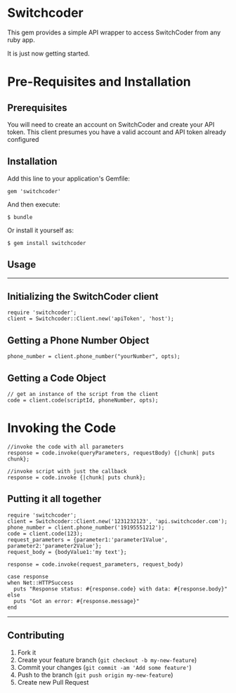 # Switchcoder

This gem provides a simple API wrapper to access SwitchCoder from any ruby app.

It is just now getting started.

# Pre-Requisites and Installation

## Prerequisites

You will need to create an account on SwitchCoder and create your API token. This client presumes you have a valid account and API token already configured

## Installation

Add this line to your application's Gemfile:

    gem 'switchcoder'

And then execute:

    $ bundle

Or install it yourself as:

    $ gem install switchcoder

## Usage

---

## Initializing the SwitchCoder client

    require 'switchcoder';
    client = Switchcoder::Client.new('apiToken', 'host');

## Getting a Phone Number Object

    phone_number = client.phone_number("yourNumber", opts);


## Getting a Code Object  

    // get an instance of the script from the client
    code = client.code(scriptId, phoneNumber, opts);

# Invoking the Code

    //invoke the code with all parameters
    response = code.invoke(queryParameters, requestBody) {|chunk| puts chunk};

    //invoke script with just the callback
    response = code.invoke {|chunk| puts chunk};

## Putting it all together

    require 'switchcoder';
    client = Switchcoder::Client.new('1231232123', 'api.switchcoder.com');
    phone_number = client.phone_number('19195551212');
    code = client.code(123);
    request_parameters = {parameter1:'parameter1Value', parameter2:'parameter2Value'};
    request_body = {bodyValue1:'my text'};

    response = code.invoke(request_parameters, request_body)

    case response
    when Net::HTTPSuccess
      puts "Response status: #{response.code} with data: #{response.body}"
    else
      puts "Got an error: #{response.message}"
    end

---

## Contributing

1. Fork it
2. Create your feature branch (`git checkout -b my-new-feature`)
3. Commit your changes (`git commit -am 'Add some feature'`)
4. Push to the branch (`git push origin my-new-feature`)
5. Create new Pull Request
